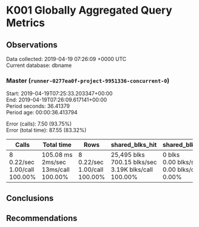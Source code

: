 # K001 Globally Aggregated Query Metrics

## Observations ##
Data collected: 2019-04-19 07:26:09 +0000 UTC  
Current database: dbname  



### Master (`runner-0277ea0f-project-9951336-concurrent-0`) ###
Start: 2019-04-19T07:25:33.203347+00:00  
End: 2019-04-19T07:26:09.617141+00:00  
Period seconds: 36.41379  
Period age: 00:00:36.413794  

Error (calls): 7.50 (93.75%)  
Error (total time): 87.55 (83.32%)

Calls | Total&nbsp;time | Rows | shared_blks_hit | shared_blks_read | shared_blks_dirtied | shared_blks_written | blk_read_time | blk_write_time | kcache_reads | kcache_writes | kcache_user_time_ms | kcache_system_time 
-------|------------|------|-----------------|------------------|---------------------|---------------------|---------------|----------------|--------------|---------------|---------------------|--------------------
8<br/>0.22/sec<br/>1.00/call<br/>100.00% |105.08&nbsp;ms<br/>2ms/sec<br/>13ms/call<br/>100.00% |8<br/>0.22/sec<br/>1.00/call<br/>100.00% |25,495&nbsp;blks<br/>700.15&nbsp;blks/sec<br/>3.19K&nbsp;blks/call<br/>100.00% |0&nbsp;blks<br/>0.00&nbsp;blks/sec<br/>0.00&nbsp;blks/call<br/>0.00% |0&nbsp;blks<br/>0.00&nbsp;blks/sec<br/>0.00&nbsp;blks/call<br/>0.00% |0&nbsp;blks<br/>0.00&nbsp;blks/sec<br/>0.00&nbsp;blks/call<br/>0.00% |0.00&nbsp;ms<br/>0s/sec<br/>0s/call<br/>0.00% |0.00&nbsp;ms<br/>0s/sec<br/>0s/call<br/>0.00% |0.00&nbsp;bytes<br/>0.00&nbsp;bytes/sec<br/>0.00&nbsp;bytes/call<br/>0.00% |0.00&nbsp;bytes<br/>0.00&nbsp;bytes/sec<br/>0.00&nbsp;bytes/call<br/>0.00% |0.00&nbsp;ms<br/>0s/sec<br/>0s/call<br/>0.00% |0.00&nbsp;ms<br/>0s/sec<br/>0s/call<br/>0.00%





## Conclusions ##


## Recommendations ##

